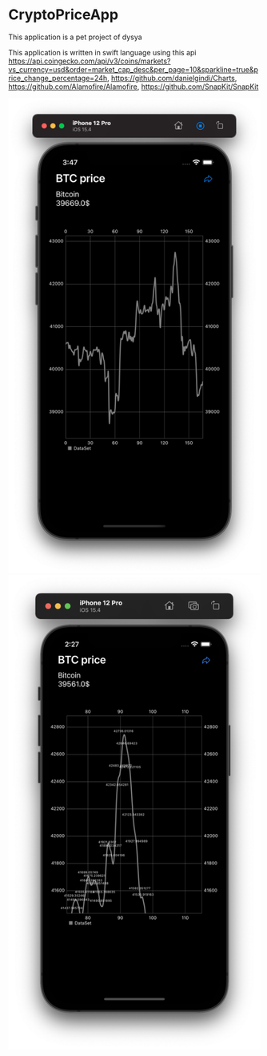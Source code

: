 # CryptoPriceApp

This application is a pet project of dysya

This application is written in swift language using this api https://api.coingecko.com/api/v3/coins/markets?vs_currency=usd&order=market_cap_desc&per_page=10&sparkline=true&price_change_percentage=24h, https://github.com/danielgindi/Charts, https://github.com/Alamofire/Alamofire, https://github.com/SnapKit/SnapKit

![](https://github.com/dysya/CryptoPriceApp/blob/main/Screenshots/Screenshot%202022-04-23%20at%203.48.34%20AM.png)
![](https://github.com/dysya/CryptoPriceApp/blob/main/Screenshots/Screenshot%202022-04-25%20at%202.27.01%20AM.png)
